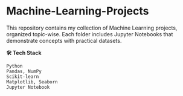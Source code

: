 # Machine-Learning-Projects
This repository contains my collection of Machine Learning projects, organized topic-wise.   Each folder includes Jupyter Notebooks that demonstrate concepts with practical datasets.


**🛠 Tech Stack**
	
	Python
	Pandas, NumPy
	Scikit-learn
	Matplotlib, Seaborn
	Jupyter Notebook

